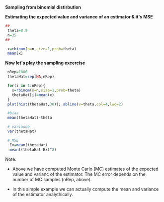 **Sampling from binomial distirbution**

**Estimating the expected value and variance of an estimator & it's MSE**

```R
##
 theta=0.9
 n=35
##

 x=rbinom(n=n,size=1,prob=theta)
 mean(x)
```

**Now let's play the sampling excercise**

```R
 nRep=1000
 thetaHat=rep(NA,nRep)

 for(i in 1:nRep){
   x=rbinom(n=n,size=1,prob=theta)
   thetaHat[i]=mean(x)
 }
 plot(hist(thetaHat,30)); abline(v=theta,col=4,lwd=2)

 #bias
 mean(thetaHat)-theta

 # variance
 var(thetaHat)

 # MSE
  Ex=mean(thetaHat)
  mean((thetaHat-Ex)^2)
```

Note: 

 - Above we have computed Monte Carlo (MC) estimates of the expected value and varianc of the estimator. The MC error depends on the number of MC samples (nRep, above).

  - In this simple example we can actually compute the mean and variance of the estimator analythically.

